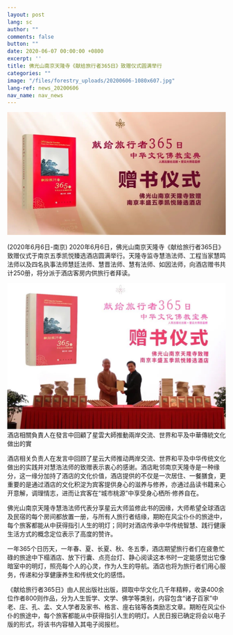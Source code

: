 ```yaml
---
layout: post
lang: sc
author: ""
comments: false
button: ""
date: 2020-06-07 00:00:00 +0800
excerpt: ''
title: 佛光山南京天隆寺《献给旅行者365日》致赠仪式圆满举行
categories: ""
image: "/files/forestry_uploads/20200606-1080x607.jpg"
lang-ref: news_20200606
nav_name: nav_news
---
```


![](/files/forestry_uploads/20200606-1080x607.jpg)

(2020年6月6日-南京) 2020年6月6日，佛光山南京天隆寺《献给旅行者365日》致赠仪式于南京五季凯悦臻选酒店圆满举行。天隆寺监寺慧浩法师、工程当家慧鸣法师以及四名执事法师慧廷法师、慧晋法师、慧有法师、如因法师，向酒店赠书共计250册，将分派于酒店客房内供旅行者拜读。

![](/files/forestry_uploads/20200606-1080x607(1).jpg)酒店相關負責人在發言中回顧了星雲大師推動兩岸交流、世界和平及中華傳統文化做出的實

酒店相关负责人在发言中回顾了星云大师推动两岸交流、世界和平及中华传统文化做出的实践并对慧浩法师的致赠表示衷心的感谢。酒店毗邻南京天隆寺是一种缘分，这一缘分加持了酒店的文化价值，酒店提供的不仅是一次居住、一餐膳食，更重要的是通过酒店的文化积淀为宾客提供身心的滋养与修养，亦通过品读书籍来心开意解，调理情志，进而让宾客在“城市桃源”中享受身心栖所·修养自在。

佛光山南京天隆寺慧浩法师代表分享星云大师监修此书的因缘，大师希望全球酒店及民宿的每个房间都放置一册，与所有人旅行者结缘，期盼在风尘仆仆的旅途中，每个旅客都能从中获得指引人生的明灯；同时对酒店传承中华传统智慧、践行健康生活方式的概念定位表示了高度的赞许。

一年365个日历天，一年春、夏、长夏、秋、冬五季，酒店期望旅行者们在疲惫忙碌的旅途中下榻酒店、放下行囊、点亮台灯、静心阅读这本书时一定能感觉出它像暗室中的明灯，照亮每个人的心灵，作为人生的导航。酒店也将为旅行者们用心服务，传递和分享健康养生和传统文化的感悟。

《献给旅行者365日》由人民出版社出版，撷取中华文化几千年精粹，收录400余位作者800则作品，分为人生哲学、文学、佛学等类别，内容包含“诸子百家”中老、庄、孔、孟、文人学者及家书、格言、座右铭等各类励志文章。期盼在风尘仆仆的旅途中，每个旅客都能从中获得指引人生的明灯。人民日报已确定将会以电子版的形式，将该书内容植入其电子阅报栏。
